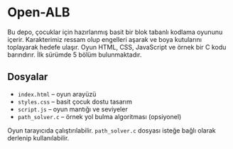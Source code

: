 # Open-ALB

Bu depo, çocuklar için hazırlanmış basit bir blok tabanlı kodlama oyununu içerir. Karakterimiz ressam olup engelleri aşarak ve boya kutularını toplayarak hedefe ulaşır. Oyun HTML, CSS, JavaScript ve örnek bir C kodu barındırır. İlk sürümde 5 bölüm bulunmaktadır.

## Dosyalar
- `index.html` – oyun arayüzü
- `styles.css` – basit çocuk dostu tasarım
- `script.js` – oyun mantığı ve seviyeler
- `path_solver.c` – örnek yol bulma algoritması (opsiyonel)

Oyun tarayıcıda çalıştırılabilir. `path_solver.c` dosyası isteğe bağlı olarak derlenip kullanılabilir.
